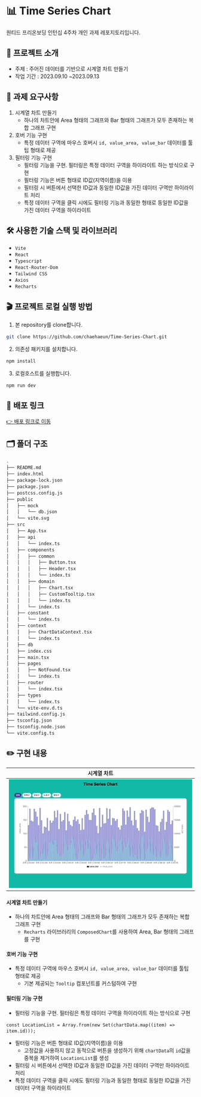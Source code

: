 # 📊 Time Series Chart

원티드 프리온보딩 인턴십 4주차 개인 과제 레포지토리입니다.

## 🎯 프로젝트 소개

- 주제 : 주어진 데이터를 기반으로 시계열 차트 만들기
- 작업 기간 : 2023.09.10 ~2023.09.13

## 📝 과제 요구사항

1. 시계열 차트 만들기
   - 하나의 차트안에 Area 형태의 그래프와 Bar 형태의 그래프가 모두 존재하는 복합 그래프 구현
2. 호버 기능 구현
   - 특정 데이터 구역에 마우스 호버시 `id, value_area, value_bar` 데이터를 툴팁 형태로 제공
3. 필터링 기능 구현
   - 필터링 기능을 구현. 필터링은 특정 데이터 구역을 하이라이트 하는 방식으로 구현
   - 필터링 기능은 버튼 형태로 ID값(지역이름)을 이용
   - 필터링 시 버튼에서 선택한 ID값과 동일한 ID값을 가진 데이터 구역만 하이라이트 처리
   - 특정 데이터 구역을 클릭 시에도 필터링 기능과 동일한 형태로 동일한 ID값을 가진 데이터 구역을 하이라이트

## 🛠 사용한 기술 스택 및 라이브러리

- `Vite`
- `React`
- `Typescript`
- `React-Router-Dom`
- `Tailwind CSS`
- `Axios`
- `Recharts`

## 🎬 프로젝트 로컬 실행 방법

1. 본 repository를 clone합니다.

```bash
git clone https://github.com/chaehaeun/Time-Series-Chart.git
```

2. 의존성 패키지를 설치합니다.

```bash
npm install
```

3. 로컬호스트를 실행합니다.

```bash
npm run dev
```

## 🚀 배포 링크

[👉 배포 링크로 이동](https://time-series-chart-amber.vercel.app/)

## 🗂️ 폴더 구조

```zsh
.
├── README.md
├── index.html
├── package-lock.json
├── package.json
├── postcss.config.js
├── public
│   ├── mock
│   │   └── db.json
│   └── vite.svg
├── src
│   ├── App.tsx
│   ├── api
│   │   └── index.ts
│   ├── components
│   │   ├── common
│   │   │   ├── Button.tsx
│   │   │   ├── Header.tsx
│   │   │   └── index.ts
│   │   ├── domain
│   │   │   ├── Chart.tsx
│   │   │   ├── CustomTooltip.tsx
│   │   │   └── index.ts
│   │   └── index.ts
│   ├── constant
│   │   └── index.ts
│   ├── context
│   │   ├── ChartDataContext.tsx
│   │   └── index.ts
│   ├── db
│   ├── index.css
│   ├── main.tsx
│   ├── pages
│   │   ├── NotFound.tsx
│   │   └── index.ts
│   ├── router
│   │   └── index.tsx
│   ├── types
│   │   └── index.ts
│   └── vite-env.d.ts
├── tailwind.config.js
├── tsconfig.json
├── tsconfig.node.json
└── vite.config.ts

```

## ✏️ 구현 내용

| 시계열 차트               |
| ------------------------- |
| ![차트](./docs/chart.gif) |

#### 시계열 차트 만들기

- 하나의 차트안에 Area 형태의 그래프와 Bar 형태의 그래프가 모두 존재하는 복합 그래프 구현
  - `Recharts` 라이브러리의 `ComposedChart`를 사용하여 Area, Bar 형태의 그래프를 구현

#### 호버 기능 구현

- 특정 데이터 구역에 마우스 호버시 `id, value_area, value_bar` 데이터를 툴팁 형태로 제공
  - 기본 제공되는 `Tooltip` 컴포넌트를 커스텀하여 구현

#### 필터링 기능 구현

- 필터링 기능을 구현. 필터링은 특정 데이터 구역을 하이라이트 하는 방식으로 구현

```tsx
const LocationList = Array.from(new Set(chartData.map((item) => item.id)));
```

- 필터링 기능은 버튼 형태로 ID값(지역이름)을 이용
  - 고정값을 사용하지 않고 동적으로 버튼을 생성하기 위해 `chartData`의 `id`값을 중복을 제거하여 `LocationList`를 생성
- 필터링 시 버튼에서 선택한 ID값과 동일한 ID값을 가진 데이터 구역만 하이라이트 처리
- 특정 데이터 구역을 클릭 시에도 필터링 기능과 동일한 형태로 동일한 ID값을 가진 데이터 구역을 하이라이트
